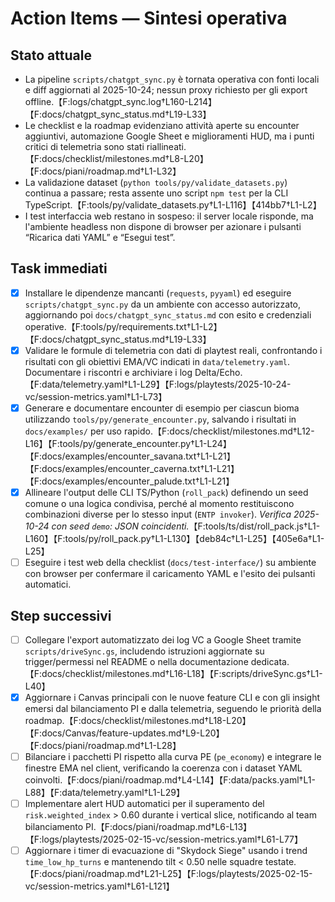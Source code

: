 # Action Items — Sintesi operativa

## Stato attuale
- La pipeline `scripts/chatgpt_sync.py` è tornata operativa con fonti locali e diff aggiornati al 2025-10-24; nessun proxy richiesto per gli export offline.【F:logs/chatgpt_sync.log†L160-L214】【F:docs/chatgpt_sync_status.md†L19-L33】
- Le checklist e la roadmap evidenziano attività aperte su encounter aggiuntivi, automazione Google Sheet e miglioramenti HUD, ma i punti critici di telemetria sono stati riallineati.【F:docs/checklist/milestones.md†L8-L20】【F:docs/piani/roadmap.md†L1-L32】
- La validazione dataset (`python tools/py/validate_datasets.py`) continua a passare; resta assente uno script `npm test` per la CLI TypeScript.【F:tools/py/validate_datasets.py†L1-L116】【414bb7†L1-L2】
- I test interfaccia web restano in sospeso: il server locale risponde, ma l'ambiente headless non dispone di browser per azionare i pulsanti “Ricarica dati YAML” e “Esegui test”.

## Task immediati
- [x] Installare le dipendenze mancanti (`requests`, `pyyaml`) ed eseguire `scripts/chatgpt_sync.py` da un ambiente con accesso autorizzato, aggiornando poi `docs/chatgpt_sync_status.md` con esito e credenziali operative.【F:tools/py/requirements.txt†L1-L2】【F:docs/chatgpt_sync_status.md†L19-L33】
- [x] Validare le formule di telemetria con dati di playtest reali, confrontando i risultati con gli obiettivi EMA/VC indicati in `data/telemetry.yaml`. Documentare i riscontri e archiviare i log Delta/Echo.【F:data/telemetry.yaml†L1-L29】【F:logs/playtests/2025-10-24-vc/session-metrics.yaml†L1-L73】
- [x] Generare e documentare encounter di esempio per ciascun bioma utilizzando `tools/py/generate_encounter.py`, salvando i risultati in `docs/examples/` per uso rapido.【F:docs/checklist/milestones.md†L12-L16】【F:tools/py/generate_encounter.py†L1-L24】【F:docs/examples/encounter_savana.txt†L1-L21】【F:docs/examples/encounter_caverna.txt†L1-L21】【F:docs/examples/encounter_palude.txt†L1-L21】
- [x] Allineare l'output delle CLI TS/Python (`roll_pack`) definendo un seed comune o una logica condivisa, perché al momento restituiscono combinazioni diverse per lo stesso input (`ENTP invoker`). _Verifica 2025-10-24 con seed `demo`: JSON coincidenti._【F:tools/ts/dist/roll_pack.js†L1-L160】【F:tools/py/roll_pack.py†L1-L130】【deb84c†L1-L25】【405e6a†L1-L25】
- [ ] Eseguire i test web della checklist (`docs/test-interface/`) su ambiente con browser per confermare il caricamento YAML e l'esito dei pulsanti automatici.

## Step successivi
- [ ] Collegare l'export automatizzato dei log VC a Google Sheet tramite `scripts/driveSync.gs`, includendo istruzioni aggiornate su trigger/permessi nel README o nella documentazione dedicata.【F:docs/checklist/milestones.md†L16-L18】【F:scripts/driveSync.gs†L1-L40】
- [x] Aggiornare i Canvas principali con le nuove feature CLI e con gli insight emersi dal bilanciamento PI e dalla telemetria, seguendo le priorità della roadmap.【F:docs/checklist/milestones.md†L18-L20】【F:docs/Canvas/feature-updates.md†L9-L20】【F:docs/piani/roadmap.md†L1-L28】
- [ ] Bilanciare i pacchetti PI rispetto alla curva PE (`pe_economy`) e integrare le finestre EMA nel client, verificando la coerenza con i dataset YAML coinvolti.【F:docs/piani/roadmap.md†L4-L14】【F:data/packs.yaml†L1-L88】【F:data/telemetry.yaml†L1-L29】
- [ ] Implementare alert HUD automatici per il superamento del `risk.weighted_index` > 0.60 durante i vertical slice, notificando al team bilanciamento PI.【F:docs/piani/roadmap.md†L6-L13】【F:logs/playtests/2025-02-15-vc/session-metrics.yaml†L61-L77】
- [ ] Aggiornare i timer di evacuazione di "Skydock Siege" usando i trend `time_low_hp_turns` e mantenendo tilt < 0.50 nelle squadre testate.【F:docs/piani/roadmap.md†L21-L25】【F:logs/playtests/2025-02-15-vc/session-metrics.yaml†L61-L121】
